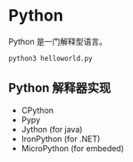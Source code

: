 # Python

Python 是一门解释型语言。

```shell
python3 helloworld.py
```

## Python 解释器实现

- CPython
- Pypy
- Jython (for java)
- IronPython (for .NET)
- MicroPython (for embeded)

